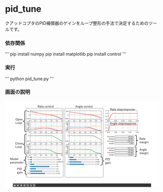 # pid_tune
クアッドコプタのPID補償器のゲインをループ整形の手法で決定するためのツールです。

### 依存関係
'''
pip install numpy
pip install matplotlib
pip install control
'''

### 実行
'''
python pid_tune.py
'''

### 画面の説明
![画面の説明](pid_tune.png)
